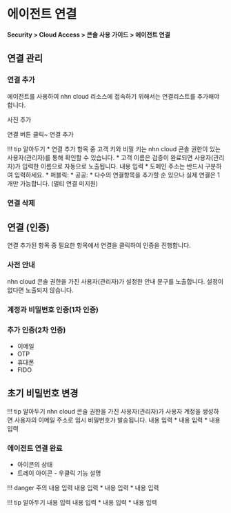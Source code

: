 # 에이전트 연결

**Security > Cloud Access > 콘솔 사용 가이드 > 에이전트 연결**

## 연결 관리

### 연결 추가

에이전트를 사용하여 nhn cloud 리소스에 접속하기 위해서는 연결리스트를 추가해야 합니다.

사진 추가

연결 버튼 클릭~ 연결 추가 

!!! tip 알아두기
    * 연결 추가 항목 중 고객 키와 비밀 키는 nhn cloud 콘솔 권한이 있는 사용자(관리자)를 통해 확인할 수 있습니다.
    * 고객 이름은 검증이 완료되면 사용자(관리자)가 입력한 이름으로 자동으로 노출됩니다.
    내용 입력
    * 도메인 주소는 반드시 구분하여 입력하세요.
        * 퍼블릭:
        * 공공:
    * 다수의 연결항목을 추가할 순 있으나 실제 연결은 1개만 가능합니다. (멀티 연결 미지원)


### 연결 삭제


## 연결 (인증)
연결 추가된 항목 중 필요한 항목에서 연결을 클릭하여 인증을 진행합니다.

### 사전 안내
nhn cloud 콘솔 권한을 가진 사용자(관리자)가 설정한 안내 문구를 노출합니다. 설정이 없다면 노출되지 않습니다.

### 계정과 비밀번호 인증(1차 인증)

### 추가 인증(2차 인증)

* 이메일
* OTP
* 휴대폰
* FIDO

## 초기 비밀번호 변경

!!! tip 알아두기
    nhn cloud 콘솔 권한을 가진 사용자(관리자)가 사용자 계정을 생성하면 사용자의 이메일 주소로 임시 비밀번호가 발송됩니다.
    내용 입력
    * 내용 입력
    * 내용 입력

### 에이전트 연결 완료

* 아이콘의 상태
* 트레이 아이콘 - 우클릭 기능 설명



!!! danger 주의
    내용 입력
    내용 입력
    * 내용 입력
    * 내용 입력

!!! tip 알아두기
    내용 입력
    내용 입력
    * 내용 입력
    * 내용 입력
